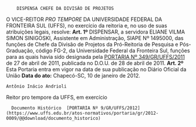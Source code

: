         DISPENSA CHEFE DA DIVISÃO DE PROJETOS  

 O VICE-REITOR *PRO TEMPORE*  DA UNIVERSIDADE FEDERAL DA FRONTEIRA SUL (UFFS), no exercício da reitoria e, no uso de suas atribuições legais, resolve:   **Art. 1º**  DISPENSAR, a servidora ELIANE VILMA SIMON SINIGOSKI, Assistente em Administração, SIAPE Nº 1495000, das funções de Chefe da Divisão de Projetos da Pró-Reitoria de Pesquisa e Pós-Graduação, código FG-2, da Universidade Federal da Fronteira Sul, funções para as quais havia sido designada pela [PORTARIA Nº 349/GR/UFFS/2011](https://www.uffs.edu.br/atos-normativos/portaria/gr/2011-0349) de 27 de abril de 2011, publicada no D.O.U. de 28 de abril de 2011.   **Art. 2º**  Esta Portaria entra em vigor na data de sua publicação no Diário Oficial da União        **Data do ato:** Chapecó-SC, 10 de janeiro de 2012.   
 

    Antônio Inácio Andrioli   
 Reitor pro tempore da UFFS, em exercício 

      Documento Histórico  [PORTARIA Nº 9/GR/UFFS/2012](https://www.uffs.edu.br/atos-normativos/portaria/gr/2012-0009/@@download/documento_historico)     
      